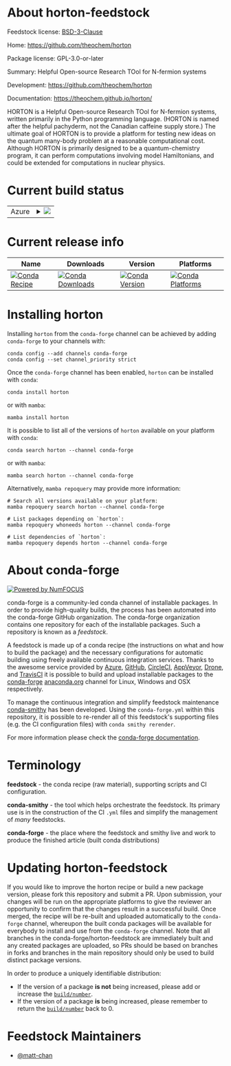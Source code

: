 About horton-feedstock
======================

Feedstock license: [BSD-3-Clause](https://github.com/conda-forge/horton-feedstock/blob/main/LICENSE.txt)

Home: https://github.com/theochem/horton

Package license: GPL-3.0-or-later

Summary: Helpful Open-source Research TOol for N-fermion systems

Development: https://github.com/theochem/horton

Documentation: https://theochem.github.io/horton/

HORTON is a Helpful Open-source Research TOol for N-fermion systems, written primarily in the Python programming language.
(HORTON is named after the helpful pachyderm, not the Canadian caffeine supply store.) The ultimate goal of HORTON is to
provide a platform for testing new ideas on the quantum many-body problem at a reasonable computational cost. Although HORTON
is primarily designed to be a quantum-chemistry program, it can perform computations involving model Hamiltonians, and could
be extended for computations in nuclear physics.


Current build status
====================


<table>
    
  <tr>
    <td>Azure</td>
    <td>
      <details>
        <summary>
          <a href="https://dev.azure.com/conda-forge/feedstock-builds/_build/latest?definitionId=15167&branchName=main">
            <img src="https://dev.azure.com/conda-forge/feedstock-builds/_apis/build/status/horton-feedstock?branchName=main">
          </a>
        </summary>
        <table>
          <thead><tr><th>Variant</th><th>Status</th></tr></thead>
          <tbody><tr>
              <td>linux_64_python3.10.____cpython</td>
              <td>
                <a href="https://dev.azure.com/conda-forge/feedstock-builds/_build/latest?definitionId=15167&branchName=main">
                  <img src="https://dev.azure.com/conda-forge/feedstock-builds/_apis/build/status/horton-feedstock?branchName=main&jobName=linux&configuration=linux%20linux_64_python3.10.____cpython" alt="variant">
                </a>
              </td>
            </tr><tr>
              <td>linux_64_python3.11.____cpython</td>
              <td>
                <a href="https://dev.azure.com/conda-forge/feedstock-builds/_build/latest?definitionId=15167&branchName=main">
                  <img src="https://dev.azure.com/conda-forge/feedstock-builds/_apis/build/status/horton-feedstock?branchName=main&jobName=linux&configuration=linux%20linux_64_python3.11.____cpython" alt="variant">
                </a>
              </td>
            </tr><tr>
              <td>linux_64_python3.12.____cpython</td>
              <td>
                <a href="https://dev.azure.com/conda-forge/feedstock-builds/_build/latest?definitionId=15167&branchName=main">
                  <img src="https://dev.azure.com/conda-forge/feedstock-builds/_apis/build/status/horton-feedstock?branchName=main&jobName=linux&configuration=linux%20linux_64_python3.12.____cpython" alt="variant">
                </a>
              </td>
            </tr><tr>
              <td>linux_64_python3.9.____cpython</td>
              <td>
                <a href="https://dev.azure.com/conda-forge/feedstock-builds/_build/latest?definitionId=15167&branchName=main">
                  <img src="https://dev.azure.com/conda-forge/feedstock-builds/_apis/build/status/horton-feedstock?branchName=main&jobName=linux&configuration=linux%20linux_64_python3.9.____cpython" alt="variant">
                </a>
              </td>
            </tr><tr>
              <td>osx_64_python3.10.____cpython</td>
              <td>
                <a href="https://dev.azure.com/conda-forge/feedstock-builds/_build/latest?definitionId=15167&branchName=main">
                  <img src="https://dev.azure.com/conda-forge/feedstock-builds/_apis/build/status/horton-feedstock?branchName=main&jobName=osx&configuration=osx%20osx_64_python3.10.____cpython" alt="variant">
                </a>
              </td>
            </tr><tr>
              <td>osx_64_python3.11.____cpython</td>
              <td>
                <a href="https://dev.azure.com/conda-forge/feedstock-builds/_build/latest?definitionId=15167&branchName=main">
                  <img src="https://dev.azure.com/conda-forge/feedstock-builds/_apis/build/status/horton-feedstock?branchName=main&jobName=osx&configuration=osx%20osx_64_python3.11.____cpython" alt="variant">
                </a>
              </td>
            </tr><tr>
              <td>osx_64_python3.12.____cpython</td>
              <td>
                <a href="https://dev.azure.com/conda-forge/feedstock-builds/_build/latest?definitionId=15167&branchName=main">
                  <img src="https://dev.azure.com/conda-forge/feedstock-builds/_apis/build/status/horton-feedstock?branchName=main&jobName=osx&configuration=osx%20osx_64_python3.12.____cpython" alt="variant">
                </a>
              </td>
            </tr><tr>
              <td>osx_64_python3.9.____cpython</td>
              <td>
                <a href="https://dev.azure.com/conda-forge/feedstock-builds/_build/latest?definitionId=15167&branchName=main">
                  <img src="https://dev.azure.com/conda-forge/feedstock-builds/_apis/build/status/horton-feedstock?branchName=main&jobName=osx&configuration=osx%20osx_64_python3.9.____cpython" alt="variant">
                </a>
              </td>
            </tr><tr>
              <td>osx_arm64_python3.10.____cpython</td>
              <td>
                <a href="https://dev.azure.com/conda-forge/feedstock-builds/_build/latest?definitionId=15167&branchName=main">
                  <img src="https://dev.azure.com/conda-forge/feedstock-builds/_apis/build/status/horton-feedstock?branchName=main&jobName=osx&configuration=osx%20osx_arm64_python3.10.____cpython" alt="variant">
                </a>
              </td>
            </tr><tr>
              <td>osx_arm64_python3.11.____cpython</td>
              <td>
                <a href="https://dev.azure.com/conda-forge/feedstock-builds/_build/latest?definitionId=15167&branchName=main">
                  <img src="https://dev.azure.com/conda-forge/feedstock-builds/_apis/build/status/horton-feedstock?branchName=main&jobName=osx&configuration=osx%20osx_arm64_python3.11.____cpython" alt="variant">
                </a>
              </td>
            </tr><tr>
              <td>osx_arm64_python3.12.____cpython</td>
              <td>
                <a href="https://dev.azure.com/conda-forge/feedstock-builds/_build/latest?definitionId=15167&branchName=main">
                  <img src="https://dev.azure.com/conda-forge/feedstock-builds/_apis/build/status/horton-feedstock?branchName=main&jobName=osx&configuration=osx%20osx_arm64_python3.12.____cpython" alt="variant">
                </a>
              </td>
            </tr><tr>
              <td>osx_arm64_python3.9.____cpython</td>
              <td>
                <a href="https://dev.azure.com/conda-forge/feedstock-builds/_build/latest?definitionId=15167&branchName=main">
                  <img src="https://dev.azure.com/conda-forge/feedstock-builds/_apis/build/status/horton-feedstock?branchName=main&jobName=osx&configuration=osx%20osx_arm64_python3.9.____cpython" alt="variant">
                </a>
              </td>
            </tr>
          </tbody>
        </table>
      </details>
    </td>
  </tr>
</table>

Current release info
====================

| Name | Downloads | Version | Platforms |
| --- | --- | --- | --- |
| [![Conda Recipe](https://img.shields.io/badge/recipe-horton-green.svg)](https://anaconda.org/conda-forge/horton) | [![Conda Downloads](https://img.shields.io/conda/dn/conda-forge/horton.svg)](https://anaconda.org/conda-forge/horton) | [![Conda Version](https://img.shields.io/conda/vn/conda-forge/horton.svg)](https://anaconda.org/conda-forge/horton) | [![Conda Platforms](https://img.shields.io/conda/pn/conda-forge/horton.svg)](https://anaconda.org/conda-forge/horton) |

Installing horton
=================

Installing `horton` from the `conda-forge` channel can be achieved by adding `conda-forge` to your channels with:

```
conda config --add channels conda-forge
conda config --set channel_priority strict
```

Once the `conda-forge` channel has been enabled, `horton` can be installed with `conda`:

```
conda install horton
```

or with `mamba`:

```
mamba install horton
```

It is possible to list all of the versions of `horton` available on your platform with `conda`:

```
conda search horton --channel conda-forge
```

or with `mamba`:

```
mamba search horton --channel conda-forge
```

Alternatively, `mamba repoquery` may provide more information:

```
# Search all versions available on your platform:
mamba repoquery search horton --channel conda-forge

# List packages depending on `horton`:
mamba repoquery whoneeds horton --channel conda-forge

# List dependencies of `horton`:
mamba repoquery depends horton --channel conda-forge
```


About conda-forge
=================

[![Powered by
NumFOCUS](https://img.shields.io/badge/powered%20by-NumFOCUS-orange.svg?style=flat&colorA=E1523D&colorB=007D8A)](https://numfocus.org)

conda-forge is a community-led conda channel of installable packages.
In order to provide high-quality builds, the process has been automated into the
conda-forge GitHub organization. The conda-forge organization contains one repository
for each of the installable packages. Such a repository is known as a *feedstock*.

A feedstock is made up of a conda recipe (the instructions on what and how to build
the package) and the necessary configurations for automatic building using freely
available continuous integration services. Thanks to the awesome service provided by
[Azure](https://azure.microsoft.com/en-us/services/devops/), [GitHub](https://github.com/),
[CircleCI](https://circleci.com/), [AppVeyor](https://www.appveyor.com/),
[Drone](https://cloud.drone.io/welcome), and [TravisCI](https://travis-ci.com/)
it is possible to build and upload installable packages to the
[conda-forge](https://anaconda.org/conda-forge) [anaconda.org](https://anaconda.org/)
channel for Linux, Windows and OSX respectively.

To manage the continuous integration and simplify feedstock maintenance
[conda-smithy](https://github.com/conda-forge/conda-smithy) has been developed.
Using the ``conda-forge.yml`` within this repository, it is possible to re-render all of
this feedstock's supporting files (e.g. the CI configuration files) with ``conda smithy rerender``.

For more information please check the [conda-forge documentation](https://conda-forge.org/docs/).

Terminology
===========

**feedstock** - the conda recipe (raw material), supporting scripts and CI configuration.

**conda-smithy** - the tool which helps orchestrate the feedstock.
                   Its primary use is in the construction of the CI ``.yml`` files
                   and simplify the management of *many* feedstocks.

**conda-forge** - the place where the feedstock and smithy live and work to
                  produce the finished article (built conda distributions)


Updating horton-feedstock
=========================

If you would like to improve the horton recipe or build a new
package version, please fork this repository and submit a PR. Upon submission,
your changes will be run on the appropriate platforms to give the reviewer an
opportunity to confirm that the changes result in a successful build. Once
merged, the recipe will be re-built and uploaded automatically to the
`conda-forge` channel, whereupon the built conda packages will be available for
everybody to install and use from the `conda-forge` channel.
Note that all branches in the conda-forge/horton-feedstock are
immediately built and any created packages are uploaded, so PRs should be based
on branches in forks and branches in the main repository should only be used to
build distinct package versions.

In order to produce a uniquely identifiable distribution:
 * If the version of a package **is not** being increased, please add or increase
   the [``build/number``](https://docs.conda.io/projects/conda-build/en/latest/resources/define-metadata.html#build-number-and-string).
 * If the version of a package **is** being increased, please remember to return
   the [``build/number``](https://docs.conda.io/projects/conda-build/en/latest/resources/define-metadata.html#build-number-and-string)
   back to 0.

Feedstock Maintainers
=====================

* [@matt-chan](https://github.com/matt-chan/)

